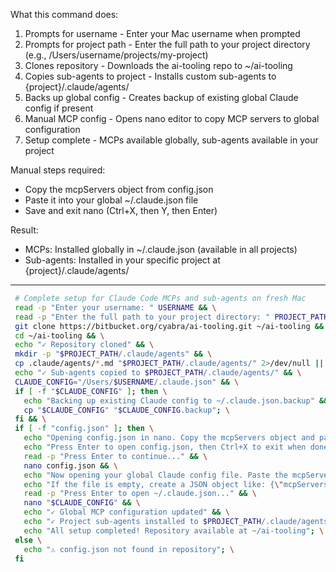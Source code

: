 What this command does:

1. Prompts for username - Enter your Mac username when prompted
2. Prompts for project path - Enter the full path to your project directory (e.g.,
   /Users/username/projects/my-project)
3. Clones repository - Downloads the ai-tooling repo to ~/ai-tooling
4. Copies sub-agents to project - Installs custom sub-agents to {project}/.claude/agents/
5. Backs up global config - Creates backup of existing global Claude config if present
6. Manual MCP config - Opens nano editor to copy MCP servers to global configuration
7. Setup complete - MCPs available globally, sub-agents available in your project

Manual steps required:

- Copy the mcpServers object from config.json
- Paste it into your global ~/.claude.json file
- Save and exit nano (Ctrl+X, then Y, then Enter)

Result:

- MCPs: Installed globally in ~/.claude.json (available in all projects)
- Sub-agents: Installed in your specific project at {project}/.claude/agents/

---

```bash
 # Complete setup for Claude Code MCPs and sub-agents on fresh Mac
 read -p "Enter your username: " USERNAME && \
 read -p "Enter the full path to your project directory: " PROJECT_PATH && \
 git clone https://bitbucket.org/cyabra/ai-tooling.git ~/ai-tooling && \
 cd ~/ai-tooling && \
 echo "✓ Repository cloned" && \
 mkdir -p "$PROJECT_PATH/.claude/agents" && \
 cp .claude/agents/*.md "$PROJECT_PATH/.claude/agents/" 2>/dev/null || echo "No sub-agent files found in repo" && \
 echo "✓ Sub-agents copied to $PROJECT_PATH/.claude/agents/" && \
 CLAUDE_CONFIG="/Users/$USERNAME/.claude.json" && \
 if [ -f "$CLAUDE_CONFIG" ]; then \
   echo "Backing up existing Claude config to ~/.claude.json.backup" && \
   cp "$CLAUDE_CONFIG" "$CLAUDE_CONFIG.backup"; \
 fi && \
 if [ -f "config.json" ]; then \
   echo "Opening config.json in nano. Copy the mcpServers object and paste it into your global Claude config." && \
   echo "Press Enter to open config.json, then Ctrl+X to exit when done copying." && \
   read -p "Press Enter to continue..." && \
   nano config.json && \
   echo "Now opening your global Claude config file. Paste the mcpServers object here." && \
   echo "If the file is empty, create a JSON object like: {\"mcpServers\": {...}}" && \
   read -p "Press Enter to open ~/.claude.json..." && \
   nano "$CLAUDE_CONFIG" && \
   echo "✓ Global MCP configuration updated" && \
   echo "✓ Project sub-agents installed to $PROJECT_PATH/.claude/agents/" && \
   echo "All setup completed! Repository available at ~/ai-tooling"; \
 else \
   echo "⚠ config.json not found in repository"; \
 fi
```
